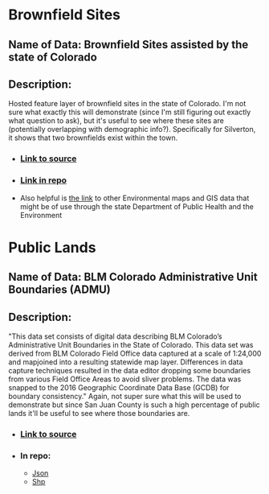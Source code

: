 # Brownfield Sites 

## Name of Data: Brownfield Sites assisted by the state of Colorado 

## Description: 
Hosted feature layer of brownfield sites in the state of Colorado. I'm not sure what exactly this will demonstrate (since I'm still figuring out exactly what question to ask), but it's useful to see where these sites are (potentially overlapping with demographic info?). Specifically for Silverton, it shows that two brownfields exist within the town. 

* ### [Link to source](https://services3.arcgis.com/66aUo8zsujfVXRIT/ArcGIS/rest/services/CDPHE_Brownfield/FeatureServer/0?f=pjson)

* ### [Link in repo](https://github.com/elisechessman/up206a-elise/blob/main/Data/Brownfields_CO_json) 


* Also helpful is [the link](https://cdphe.colorado.gov/hm-gis-data) to other Environmental maps and GIS data that might be of use through the state Department of Public Health and the Environment


# Public Lands

## Name of Data: BLM Colorado Administrative Unit Boundaries (ADMU)

## Description: 
"This data set consists of digital data describing BLM Colorado’s Administrative Unit Boundaries in the State of Colorado. This data set was derived from BLM Colorado Field Office data captured at a scale of 1:24,000 and mapjoined into a resulting statewide map layer. Differences in data capture techniques resulted in the data editor dropping some boundaries from various Field Office Areas to avoid sliver problems. The data was snapped to the 2016 Geographic Coordinate Data Base (GCDB) for boundary consistency."
Again, not super sure what this will be used to demonstrate but since San Juan County is such a high percentage of public lands it'll be useful to see where those boundaries are. 

* ### [Link to source](https://www.blm.gov/site-page/services-geospatial-gis-data-colorado)

* ### In repo: 
  * [Json](https://github.com/elisechessman/up206a-elise/blob/main/Data/BLM_CO_Administrative_Units.json)
  * [Shp](https://github.com/elisechessman/up206a-elise/blob/main/Data/BLM_CO_ADMU_FO_SHP.zip)
